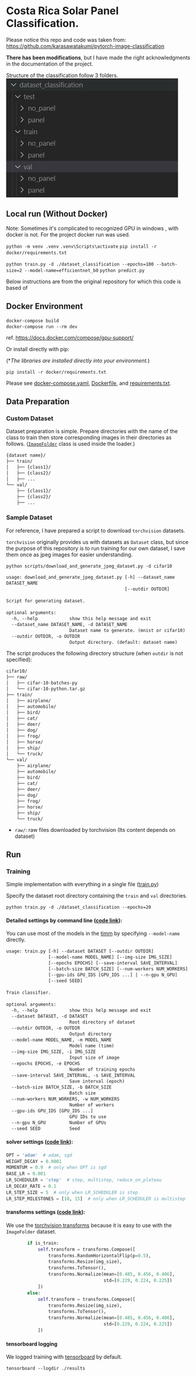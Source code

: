 # Costa Rica Solar Panel Classification.

Please notice this repo and code was taken from:
https://github.com/karasawatakumi/pytorch-image-classification

**There has been modifications**, but I have made the right acknowledgments in the documentation of the project. 

Structure of the classification follow 3 folders.
![Folder structure for Costa Rica Solar Panel](./structure_folder.png)



## Local run (Without Docker)
Note: Sometimes it's complicated to recognized GPU in windows , with docker is not. For the project docker run was used.


`python -m venv .venv`
`.venv\Scripts\activate`
`pip install -r docker/requirements.txt`

`python train.py -d ./dataset_classification --epochs=100 --batch-size=2 --model-name=efficientnet_b0`
`python predict.py`


Below instructions are from the original repository for which this code is based of


## Docker Environment

```
docker-compose build
docker-compose run --rm dev
```

ref. https://docs.docker.com/compose/gpu-support/

Or install directly with pip:

(\**The libraries are installed directly into your environment.*)

```
pip install -r docker/requirements.txt
```

Please see [docker-compose.yaml](./docker-compose.yaml), [Dockerfile](./docker/Dockerfile), and [requirements.txt](./docker/requirements.txt).


## Data Preparation

### Custom Dataset

Dataset preparation is simple. Prepare directories with the name of the class to train then store corresponding images in their directories as follows. ([`ImageFolder`](https://pytorch.org/vision/main/generated/torchvision.datasets.ImageFolder.html) class is used inside the loader.)

```
{dataset name}/
├── train/
│   ├── {class1}/
│   ├── {class2}/
│   ├── ...
└── val/
    ├── {class1}/
    ├── {class2}/
    ├── ...
```

### Sample Dataset
For reference, I have prepared a script to download `torchvision` datasets. 

`torchvision` originally provides us with datasets as `Dataset` class, but since the purpose of this repository is to run training for our own dataset, I save them once as jpeg images for easier understanding.

```
python scripts/download_and_generate_jpeg_dataset.py -d cifar10
```

```
usage: download_and_generate_jpeg_dataset.py [-h] --dataset_name DATASET_NAME
                                             [--outdir OUTDIR]

Script for generating dataset.

optional arguments:
  -h, --help            show this help message and exit
  --dataset_name DATASET_NAME, -d DATASET_NAME
                        Dataset name to generate. (mnist or cifar10)
  --outdir OUTDIR, -o OUTDIR
                        Output directory. (default: dataset name)
```

The script produces the following directory structure (when `outdir` is not specified):

```
cifar10/
├── raw/
│   ├── cifar-10-batches-py
│   └── cifar-10-python.tar.gz
├── train/
│   ├── airplane/
│   ├── automobile/
│   ├── bird/
│   ├── cat/
│   ├── deer/
│   ├── dog/
│   ├── frog/
│   ├── horse/
│   ├── ship/
│   └── truck/
└── val/
    ├── airplane/
    ├── automobile/
    ├── bird/
    ├── cat/
    ├── deer/
    ├── dog/
    ├── frog/
    ├── horse/
    ├── ship/
    └── truck/
```

- `raw/`: raw files downloaded by torchvision (Its content depends on dataset)


## Run

### Training
Simple implementation with everything in a single file ([train.py](./train.py))

Specify the dataset root directory containing the `train` and `val` directories.

```
python train.py -d ./dataset_classification --epochs=20
```

#### Detailed settings by command line ([code link](https://github.com/karasawatakumi/pytorch-image-classification/blob/main/train.py#L32-L43)):

You can use most of the models in the [timm](https://github.com/rwightman/pytorch-image-models) by specifying `--model-name` directly.

```
usage: train.py [-h] --dataset DATASET [--outdir OUTDIR]
                [--model-name MODEL_NAME] [--img-size IMG_SIZE]
                [--epochs EPOCHS] [--save-interval SAVE_INTERVAL]
                [--batch-size BATCH_SIZE] [--num-workers NUM_WORKERS]
                [--gpu-ids GPU_IDS [GPU_IDS ...] | --n-gpu N_GPU]
                [--seed SEED]

Train classifier.

optional arguments:
  -h, --help            show this help message and exit
  --dataset DATASET, -d DATASET
                        Root directory of dataset
  --outdir OUTDIR, -o OUTDIR
                        Output directory
  --model-name MODEL_NAME, -m MODEL_NAME
                        Model name (timm)
  --img-size IMG_SIZE, -i IMG_SIZE
                        Input size of image
  --epochs EPOCHS, -e EPOCHS
                        Number of training epochs
  --save-interval SAVE_INTERVAL, -s SAVE_INTERVAL
                        Save interval (epoch)
  --batch-size BATCH_SIZE, -b BATCH_SIZE
                        Batch size
  --num-workers NUM_WORKERS, -w NUM_WORKERS
                        Number of workers
  --gpu-ids GPU_IDS [GPU_IDS ...]
                        GPU IDs to use
  --n-gpu N_GPU         Number of GPUs
  --seed SEED           Seed
```


#### solver settings ([code link](https://github.com/karasawatakumi/pytorch-image-classification/blob/main/train.py#L20-L27)):

```python
OPT = 'adam'  # adam, sgd
WEIGHT_DECAY = 0.0001
MOMENTUM = 0.9  # only when OPT is sgd
BASE_LR = 0.001
LR_SCHEDULER = 'step'  # step, multistep, reduce_on_plateau
LR_DECAY_RATE = 0.1
LR_STEP_SIZE = 5  # only when LR_SCHEDULER is step
LR_STEP_MILESTONES = [10, 15]  # only when LR_SCHEDULER is multistep
```

#### transforms settings ([code link](https://github.com/karasawatakumi/pytorch-image-classification/blob/main/train.py#L106-L120)):

We use the [torchvision transforms](https://pytorch.org/vision/stable/transforms.html) because it is easy to use with the `ImageFolder` dataset.

```python
        if is_train:
            self.transform = transforms.Compose([
                transforms.RandomHorizontalFlip(p=0.5),
                transforms.Resize(img_size),
                transforms.ToTensor(),
                transforms.Normalize(mean=[0.485, 0.456, 0.406],
                                     std=[0.229, 0.224, 0.225])
            ])
        else:
            self.transform = transforms.Compose([
                transforms.Resize(img_size),
                transforms.ToTensor(),
                transforms.Normalize(mean=[0.485, 0.456, 0.406],
                                     std=[0.229, 0.224, 0.225])
            ])
```

#### tensorboard logging

We logged training with [tensorboard](https://pytorch.org/docs/stable/tensorboard.html) by default.

```
tensorboard --logdir ./results
```
